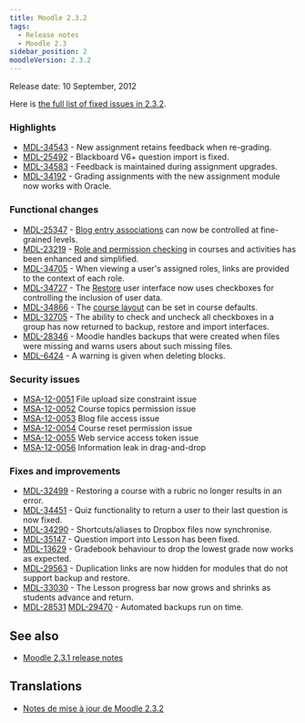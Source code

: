 ```yaml
---
title: Moodle 2.3.2
tags:
  - Release notes
  - Moodle 2.3
sidebar_position: 2
moodleVersion: 2.3.2
---
```

Release date: 10 September, 2012

Here is [the full list of fixed issues in 2.3.2](https://tracker.moodle.org/issues/?jql=project%20%3D%20mdl%20AND%20resolution%20%3D%20fixed%20AND%20fixVersion%20in%20(%222.3.2%22)%20ORDER%20BY%20priority%20DESC).

### Highlights

- [MDL-34543](https://tracker.moodle.org/browse/MDL-34543) - New assignment retains feedback when re-grading.
- [MDL-25492](https://tracker.moodle.org/browse/MDL-25492) - Blackboard V6+ question import is fixed.
- [MDL-34583](https://tracker.moodle.org/browse/MDL-34583) - Feedback is maintained during assignment upgrades.
- [MDL-34192](https://tracker.moodle.org/browse/MDL-34192) - Grading assignments with the new assignment module now works with Oracle.

### Functional changes

- [MDL-25347](https://tracker.moodle.org/browse/MDL-25347) - [Blog entry associations](https://docs.moodle.org/en/Blog_settings) can now be controlled at fine-grained levels.
- [MDL-23219](https://tracker.moodle.org/browse/MDL-23219) - [Role and permission checking](https://docs.moodle.org/en/Permissions#Checking_permissions) in courses and activities has been enhanced and simplified.
- [MDL-34705](https://tracker.moodle.org/browse/MDL-34705) - When viewing a user's assigned roles, links are provided to the context of each role.
- [MDL-34727](https://tracker.moodle.org/browse/MDL-34727) - The [Restore](https://docs.moodle.org/en/Course_restore) user interface now uses checkboxes for controlling the inclusion of user data.
- [MDL-34866](https://tracker.moodle.org/browse/MDL-34866) - The [course layout](https://docs.moodle.org/en/Course_settings#Course_layout) can be set in course defaults.
- [MDL-32705](https://tracker.moodle.org/browse/MDL-32705) - The ability to check and uncheck all checkboxes in a group has now returned to backup, restore and import interfaces.
- [MDL-28346](https://tracker.moodle.org/browse/MDL-28346) - Moodle handles backups that were created when files were missing and warns users about such missing files.
- [MDL-6424](https://tracker.moodle.org/browse/MDL-6424) - A warning is given when deleting blocks.

### Security issues

- [MSA-12-0051](http://moodle.org/mod/forum/discuss.php?d=211555) File upload size constraint issue
- [MSA-12-0052](http://moodle.org/mod/forum/discuss.php?d=211556) Course topics permission issue
- [MSA-12-0053](http://moodle.org/mod/forum/discuss.php?d=211557) Blog file access issue
- [MSA-12-0054](http://moodle.org/mod/forum/discuss.php?d=211558) Course reset permission issue
- [MSA-12-0055](http://moodle.org/mod/forum/discuss.php?d=211559) Web service access token issue
- [MSA-12-0056](http://moodle.org/mod/forum/discuss.php?d=211560) Information leak in drag-and-drop

### Fixes and improvements

- [MDL-32499](https://tracker.moodle.org/browse/MDL-32499) - Restoring a course with a rubric no longer results in an error.
- [MDL-34451](https://tracker.moodle.org/browse/MDL-34451) - Quiz functionality to return a user to their last question is now fixed.
- [MDL-34290](https://tracker.moodle.org/browse/MDL-34290) - Shortcuts/aliases to Dropbox files now synchronise.
- [MDL-35147](https://tracker.moodle.org/browse/MDL-35147) - Question import into Lesson has been fixed.
- [MDL-13629](https://tracker.moodle.org/browse/MDL-13629) - Gradebook behaviour to drop the lowest grade now works as expected.
- [MDL-29563](https://tracker.moodle.org/browse/MDL-29563) - Duplication links are now hidden for modules that do not support backup and restore.
- [MDL-33030](https://tracker.moodle.org/browse/MDL-33030) - The Lesson progress bar now grows and shrinks as students advance and return.
- [MDL-28531](https://tracker.moodle.org/browse/MDL-28531) [MDL-29470](https://tracker.moodle.org/browse/MDL-29470) - Automated backups run on time.

## See also

- [Moodle 2.3.1 release notes](/general/releases/2.3/2.3.1)

## Translations

- [Notes de mise à jour de Moodle 2.3.2](https://docs.moodle.org/fr/Notes_de_mise_à_jour_de_Moodle_2.3.2)
